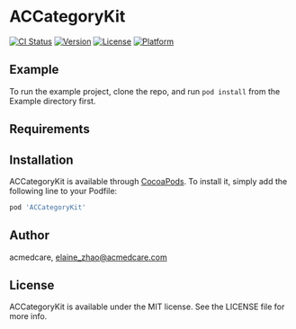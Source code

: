# ACCategoryKit

[![CI Status](http://img.shields.io/travis/acmedcare/ACCategoryKit.svg?style=flat)](https://travis-ci.org/acmedcare/ACCategoryKit)
[![Version](https://img.shields.io/cocoapods/v/ACCategoryKit.svg?style=flat)](http://cocoapods.org/pods/ACCategoryKit)
[![License](https://img.shields.io/cocoapods/l/ACCategoryKit.svg?style=flat)](http://cocoapods.org/pods/ACCategoryKit)
[![Platform](https://img.shields.io/cocoapods/p/ACCategoryKit.svg?style=flat)](http://cocoapods.org/pods/ACCategoryKit)

## Example

To run the example project, clone the repo, and run `pod install` from the Example directory first.

## Requirements

## Installation

ACCategoryKit is available through [CocoaPods](http://cocoapods.org). To install
it, simply add the following line to your Podfile:

```ruby
pod 'ACCategoryKit'
```

## Author

acmedcare, elaine_zhao@acmedcare.com

## License

ACCategoryKit is available under the MIT license. See the LICENSE file for more info.
